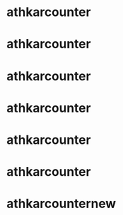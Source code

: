 # athkarcounter
# athkarcounter
# athkarcounter
# athkarcounter
# athkarcounter
# athkarcounter
# athkarcounternew

